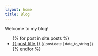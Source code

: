 ```yaml
---
layout: home
title: Blog
---
```


Welcome to my blog!

<ul>
  {% for post in site.posts %}
    <li>
      <a href="{{ post.url }}">{{ post.title }}</a> <small>{{ post.date | date_to_string }}</small>
    </li>
  {% endfor %}
</ul>
